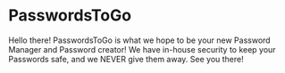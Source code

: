 # PasswordsToGo
Hello there! PasswordsToGo is what we hope to be your new Password Manager and Password creator! We have in-house security to keep your Passwords safe, and we NEVER give them away. See you there!
